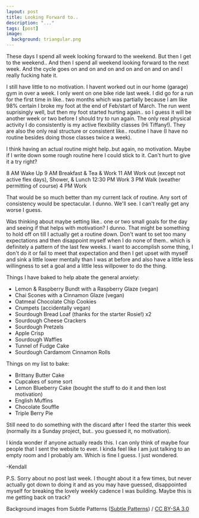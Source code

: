 ```yaml
---
layout: post
title: Looking Forward to.. 
description: "..."
tags: [post]
image:
  background: triangular.png
---
```


These days I spend all week looking forward to the weekend. But then I get to the weekend..
And then I spend all weekend looking forward to the next week. And the cycle goes on and on
and on and on and on and on and I really fucking hate it. 

I still have little to no motivation. I havent worked out in our home (garage) gym in over a
week. I only went on one bike ride last week. I did go for a run for the first time in like.. 
two months which was partially because I am like 98% certain I broke my foot at the end of
Feb/start of March. The run went suprisingly well, but then my foot started hurting again..
so I guess it will be another week or two before I should try to run again. The only real 
physical activity I do consistently is my active flexibility classes (Hi Tiffany!). They are
also the only real structure or consistent like.. routine I have (I have no routine besides 
doing those classes twice a week). 

I think having an actual routine might help..but again, no motivation. Maybe if I write down 
some rough routine here I could stick to it. Can't hurt to give it a try right? 

8 AM Wake Up
9 AM Breakfast & Tea & Work
11 AM Work out (except not active flex days), Shower, & Lunch
12:30 PM Work
3 PM Walk (weather permitting of course)
4 PM Work 

That would be so much better than my current lack of routine. Any sort of consistency would be 
spectacular. I dunno. We'll see. I can't really get any worse I guess.

Was thinking about maybe setting like.. one or two small goals for the day and seeing if that
helps with motivation? I dunno. That might be something to hold off on till I actually get a 
routine down. Don't want to set too many expectations and then disappoint myself when I do
none of them.. which is definitely a pattern of the last few weeks. I want to accomplish some
thing, I don't do it or fail to meet that expectation and then I get upset with myself and sink
a little lower mentally than I was at before and also have a little less willingness to set a 
goal and a little less willpower to do the thing. 

Things I have baked to help abate the general anxiety:

- Lemon & Raspberry Bundt with a Raspberry Glaze (vegan)
- Chai Scones with a Cinnamon Glaze (vegan)
- Oatmeal Chocolate Chip Cookies
- Crumpets (accidentally vegan)
- Sourdough Bread Loaf (thanks for the starter Rosie!) x2
- Sourdough Cheese Crackers
- Sourdough Pretzels
- Apple Crisp
- Sourdough Waffles
- Tunnel of Fudge Cake
- Sourdough Cardamom Cinnamon Rolls

Things on my list to bake:

- Brittany Butter Cake
- Cupcakes of some sort
- Lemon Blueberry Cake (bought the stuff to do it and then lost motivation)
- English Muffins
- Chocolate Souffle
- Triple Berry Pie

Still need to do something with the discard after I feed the starter this week (normally
its a Sunday project, but.. you guessed it, no motivation). 

I kinda wonder if anyone actually reads this. I can only think of maybe four people that I sent the
website to ever. I kinda feel like I am just talking to an empty room and I probably am. Which is
fine I guess. I just wondered.

-Kendall

P.S. Sorry about no post last week. I thought about it a few times, but never actually got down to 
doing it and as you may have guessed, disappointed myself for breaking the lovely weekly cadence I
was building. Maybe this is me getting back on track?
 
<div xmlns:cc="http://creativecommons.org/ns#" xmlns:dct="http://purl.org/dc/terms/" about="http://subtlepatterns.com" class="notice">Background images from <span property="dct:title">Subtle Patterns</span> (<a rel="cc:attributionURL" property="cc:attributionName" href="http://subtlepatterns.com">Subtle Patterns</a>) / <a rel="license" href="http://creativecommons.org/licenses/by-sa/3.0/">CC BY-SA 3.0</a></div>
